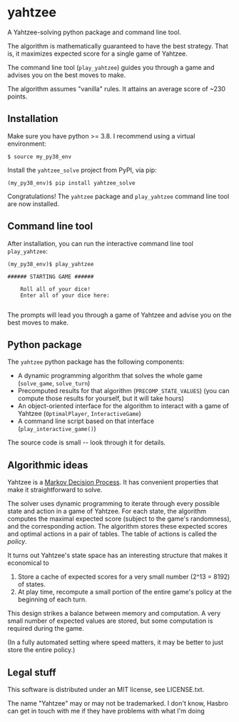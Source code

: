 # yahtzee
A Yahtzee-solving python package and command line tool.

The algorithm is mathematically guaranteed to have the best strategy. That is, it maximizes expected score for a single game of Yahtzee.

The command line tool (`play_yahtzee`) guides you through a game and advises you on the best moves to make.

The algorithm assumes "vanilla" rules. It attains an average score of ~230 points.

## Installation

Make sure you have python >= 3.8.
I recommend using a virtual environment:

`$ source my_py38_env`

Install the `yahtzee_solve` project from PyPI, via pip:

```
(my_py38_env)$ pip install yahtzee_solve
```

Congratulations! The `yahtzee` package and `play_yahtzee` command line tool are now installed.

## Command line tool
After installation, you can run the interactive command line tool `play_yahtzee`:

```
(my_py38_env)$ play_yahtzee

###### STARTING GAME ######

    Roll all of your dice!
    Enter all of your dice here:
    
```
The prompts will lead you through a game of Yahtzee and advise you on the best moves to make.

## Python package
The `yahtzee` python package has the following components:
* A dynamic programming algorithm that solves the whole game (`solve_game`, `solve_turn`)
* Precomputed results for that algorithm (`PRECOMP_STATE_VALUES`) (you can compute those results for yourself, but it will take hours)
* An object-oriented interface for the algorithm to interact with a game of Yahtzee (`OptimalPlayer`, `InteractiveGame`)
* A command line script based on that interface (`play_interactive_game()`)

The source code is small -- look through it for details.

## Algorithmic ideas

Yahtzee is a [Markov Decision Process](https://en.wikipedia.org/wiki/Markov_decision_process).
It has convenient properties that make it straightforward to solve.

The solver uses dynamic programming to iterate through every possible state and action in a game of Yahtzee.
For each state, the algorithm computes the maximal expected score (subject to the game's randomness), and the corresponding action.
The algorithm stores these expected scores and optimal actions in a pair of tables.
The table of actions is called the _policy_.

It turns out Yahtzee's state space has an interesting structure that makes it economical to 
1. Store a cache of expected scores for a very small number (2^13 = 8192) of states.
2. At play time, recompute a small portion of the entire game's policy at the beginning of each turn.

This design strikes a balance between memory and computation. A very small number of expected values are stored, but some computation is required during the game.

(In a fully automated setting where speed matters, it may be better to just store the entire policy.)


## Legal stuff

This software is distributed under an MIT license, see LICENSE.txt.

The name "Yahtzee" may or may not be trademarked. I don't know, Hasbro can get in touch with me if they have problems with what I'm doing
